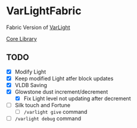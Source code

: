 # VarLightFabric

Fabric Version of [VarLight](https://github.com/flori-schwa/VarLight)

[Core Library](https://github.com/flori-schwa/VarLightCore)

## TODO

- [X] Modify Light
- [X] Keep modified Light atfer block updates
- [X] VLDB Saving
- [X] Glowstone dust increment/decrement
  - [X] Fix Light level not updating after decrement
- [ ] Silk touch and Fortune
  - [ ] `/varlight give` command
- [ ] `/varlight debug` command
